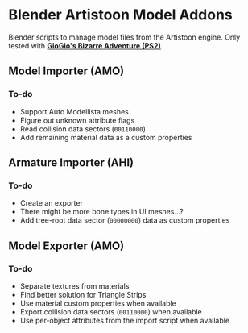 # Blender Artistoon Model Addons
Blender scripts to manage model files from the Artistoon engine. Only tested with [**GioGio's Bizarre Adventure (PS2)**](https://jojowiki.com/GioGio%27s_Bizarre_Adventure).<br>

## Model Importer (AMO)
### To-do
- Support Auto Modellista meshes
- Figure out unknown attribute flags
- Read collision data sectors (`00110000`)
- Add remaining material data as a custom properties

## Armature Importer (AHI)
### To-do
- Create an exporter
- There might be more bone types in UI meshes...?
- Add tree-root data sector (`00000000`) data as custom properties

## Model Exporter (AMO)
### To-do
- Separate textures from materials
- Find better solution for Triangle Strips
- Use material custom properties when available
- Export collision data sectors (`00110000`) when available
- Use per-object attributes from the import script when available
